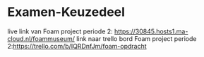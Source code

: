 # Examen-Keuzedeel

live link van Foam project periode 2: https://30845.hosts1.ma-cloud.nl/foammuseum/ 
link naar trello bord Foam project periode 2:https://trello.com/b/IQRDnfJm/foam-opdracht 

